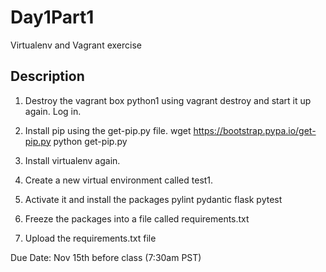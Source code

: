 # Day1Part1

Virtualenv and Vagrant exercise

## Description
1. Destroy the vagrant box python1 using vagrant destroy and start it up again. Log in.
2. Install pip using the get-pip.py file.
wget https://bootstrap.pypa.io/get-pip.py
python get-pip.py

3. Install virtualenv again.

4. Create a new virtual environment called test1.
5. Activate it and install the packages 
pylint
pydantic
flask
pytest

6. Freeze the packages into a file called requirements.txt

7. Upload the requirements.txt file

Due Date: Nov 15th before class (7:30am PST)
